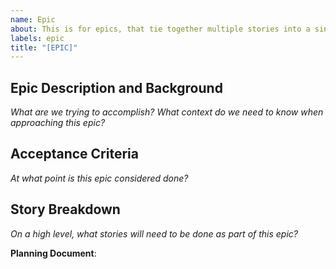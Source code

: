 ```yaml
---
name: Epic
about: This is for epics, that tie together multiple stories into a single feature, or feature set.
labels: epic
title: "[EPIC]"
---
```


## Epic Description and Background
*What are we trying to accomplish? What context do we need to know when approaching this epic?*

## Acceptance Criteria
*At what point is this epic considered *done*?*

## Story Breakdown 
*On a high level, what stories will need to be done as part of this epic?*

**Planning Document**: 
